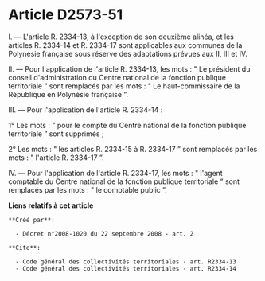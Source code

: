 # Article D2573-51

I. ― L'article R. 2334-13, à l'exception de son deuxième alinéa, et les articles R. 2334-14 et R. 2334-17 sont applicables
aux communes de la Polynésie française sous réserve des adaptations prévues aux II, III et IV. 

II. ― Pour l'application de l'article R. 2334-13, les mots : " Le président du conseil d'administration du Centre national de
la fonction publique territoriale ” sont remplacés par les mots : " Le haut-commissaire de la République en Polynésie
française ”. 

III. ― Pour l'application de l'article R. 2334-14 : 

1° Les mots : " pour le compte du Centre national de la fonction publique territoriale ” sont supprimés ; 

2° Les mots : " les articles R. 2334-15 à R. 2334-17 ” sont remplacés par les mots : " l'article R. 2334-17 ”. 

IV. ― Pour l'application de l'article R. 2334-17, les mots : " l'agent comptable du Centre national de la fonction publique
territoriale ” sont remplacés par les mots : " le comptable public ”.

**Liens relatifs à cet article**

	**Créé par**:

	  - Décret n°2008-1020 du 22 septembre 2008 - art. 2

	**Cite**:

	  - Code général des collectivités territoriales - art. R2334-13
	  - Code général des collectivités territoriales - art. R2334-14
